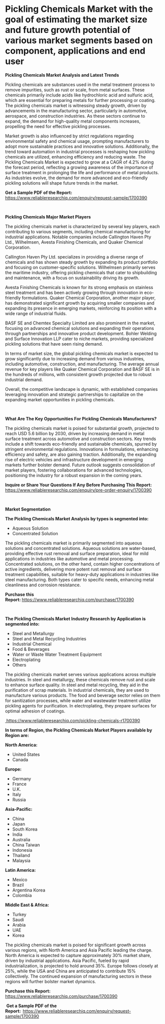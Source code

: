 <p><h1>Pickling Chemicals Market with the goal of estimating the market size and future growth potential of various market segments based on component, applications and end user</h1></p><p><strong>Pickling Chemicals Market Analysis and Latest Trends</strong></p>
<p><p>Pickling chemicals are substances used in the metal treatment process to remove impurities, such as rust or scale, from metal surfaces. These chemicals primarily include acids like hydrochloric acid and sulfuric acid, which are essential for preparing metals for further processing or coating. The pickling chemicals market is witnessing steady growth, driven by advancements in the manufacturing sector, particularly in automotive, aerospace, and construction industries. As these sectors continue to expand, the demand for high-quality metal components increases, propelling the need for effective pickling processes.</p><p>Market growth is also influenced by strict regulations regarding environmental safety and chemical usage, prompting manufacturers to adopt more sustainable practices and innovative solutions. Additionally, the trend toward automation in industrial processes is reshaping how pickling chemicals are utilized, enhancing efficiency and reducing waste. The Pickling Chemicals Market is expected to grow at a CAGR of 4.2% during the forecast period, reflecting a growing awareness of the importance of surface treatment in prolonging the life and performance of metal products. As industries evolve, the demand for more advanced and eco-friendly pickling solutions will shape future trends in the market.</p></p>
<p><strong>Get a Sample PDF of the Report:&nbsp;</strong> <a href="https://www.reliableresearchiq.com/enquiry/request-sample/1700390?utm_campaign=3226&utm_medium=2&utm_source=Github&utm_content=ia&utm_term=17042025&utm_id=pickling-chemicals">https://www.reliableresearchiq.com/enquiry/request-sample/1700390</a></p>
<p>&nbsp;</p>
<p><strong>Pickling Chemicals Major Market Players</strong></p>
<p><p>The pickling chemicals market is characterized by several key players, each contributing to various segments, including chemical manufacturing for industrial applications. Notable companies include Callington Haven Pty Ltd., Wilhelmsen, Avesta Finishing Chemicals, and Quaker Chemical Corporation.</p><p>Callington Haven Pty Ltd. specializes in providing a diverse range of chemicals and has shown steady growth by expanding its product portfolio and focusing on customer-specific solutions. Wilhelmsen primarily serves the maritime industry, offering pickling chemicals that cater to shipbuilding and maintenance, with a focus on sustainability driving its growth.</p><p>Avesta Finishing Chemicals is known for its strong emphasis on stainless steel treatment and has been actively growing through innovation in eco-friendly formulations. Quaker Chemical Corporation, another major player, has demonstrated significant growth by acquiring smaller companies and expanding its presence in emerging markets, reinforcing its position with a wide range of industrial fluids.</p><p>BASF SE and Chemtex Specialty Limited are also prominent in the market, focusing on advanced chemical solutions and expanding their operations through partnerships and innovative product development. Bohler Welding and Surface Innovation LLP cater to niche markets, providing specialized pickling solutions that have seen rising demand.</p><p>In terms of market size, the global pickling chemicals market is expected to grow significantly due to increasing demand from various industries, including automotive, construction, and manufacturing. The average annual revenue for key players like Quaker Chemical Corporation and BASF SE is in the hundreds of millions, with consistent growth projected due to robust industrial demand.</p><p>Overall, the competitive landscape is dynamic, with established companies leveraging innovation and strategic partnerships to capitalize on the expanding market opportunities in pickling chemicals.</p></p>
<p>&nbsp;</p>
<p><strong>What Are The Key Opportunities For Pickling Chemicals Manufacturers?</strong></p>
<p><p>The pickling chemicals market is poised for substantial growth, projected to reach USD 5.6 billion by 2030, driven by increasing demand in metal surface treatment across automotive and construction sectors. Key trends include a shift towards eco-friendly and sustainable chemicals, spurred by stringent environmental regulations. Innovations in formulations, enhancing efficiency and safety, are also gaining traction. Additionally, the expanding rise of electric vehicles and infrastructure development in emerging markets further bolster demand. Future outlook suggests consolidation of market players, fostering collaborations for advanced technologies, positioning the industry for a robust expansion in the coming years.</p></p>
<p><strong>Inquire or Share Your Questions If Any Before Purchasing This Report:</strong> <a href="https://www.reliableresearchiq.com/enquiry/pre-order-enquiry/1700390?utm_campaign=3226&utm_medium=2&utm_source=Github&utm_content=ia&utm_term=17042025&utm_id=pickling-chemicals">https://www.reliableresearchiq.com/enquiry/pre-order-enquiry/1700390</a></p>
<p>&nbsp;</p>
<p><strong>Market Segmentation</strong></p>
<p><strong>The Pickling Chemicals Market Analysis by types is segmented into:</strong></p>
<p><ul><li>Aqueous Solution</li><li>Concentrated Solution</li></ul></p>
<p><p>The pickling chemicals market is primarily segmented into aqueous solutions and concentrated solutions. Aqueous solutions are water-based, providing effective rust removal and surface preparation, ideal for mild applications in industries like automotive and metal processing. Concentrated solutions, on the other hand, contain higher concentrations of active ingredients, delivering more potent rust removal and surface treatment capabilities, suitable for heavy-duty applications in industries like steel manufacturing. Both types cater to specific needs, enhancing metal cleanliness and corrosion resistance.</p></p>
<p><strong>Purchase this Report:&nbsp;</strong><a href="https://www.reliableresearchiq.com/purchase/1700390?utm_campaign=3226&utm_medium=2&utm_source=Github&utm_content=ia&utm_term=17042025&utm_id=pickling-chemicals">https://www.reliableresearchiq.com/purchase/1700390</a></p>
<p>&nbsp;</p>
<p><strong>The Pickling Chemicals Market Industry Research by Application is segmented into:</strong></p>
<p><ul><li>Steel and Metallurgy</li><li>Steel and Metal Recycling Industries</li><li>Industrial Chemical</li><li>Food & Beverages</li><li>Water or Waste Water Treatment Equipment</li><li>Electroplating</li><li>Others</li></ul></p>
<p><p>The pickling chemicals market serves various applications across multiple industries. In steel and metallurgy, these chemicals remove rust and scale to enhance surface quality. In steel and metal recycling, they aid in the purification of scrap materials. In industrial chemicals, they are used to manufacture various products. The food and beverage sector relies on them for sanitization processes, while water and wastewater treatment utilize pickling agents for purification. In electroplating, they prepare surfaces for optimal adhesion of coatings.</p></p>
<p><a href="https://www.reliableresearchiq.com/pickling-chemicals-r1700390?utm_campaign=3226&utm_medium=2&utm_source=Github&utm_content=ia&utm_term=17042025&utm_id=pickling-chemicals">&nbsp;https://www.reliableresearchiq.com/pickling-chemicals-r1700390</a></p>
<p><strong>In terms of Region, the Pickling Chemicals Market Players available by Region are:</strong></p>
<p>
    <p> <strong> North America: </strong>
        <ul>
            <li>United States</li>
            <li>Canada</li>
        </ul>
        </p> 
    <p> <strong> Europe: </strong>
        <ul>
            <li>Germany</li>
            <li>France</li>
            <li>U.K.</li>
            <li>Italy</li>
            <li>Russia</li>
        </ul>
        </p> 
    <p> <strong> Asia-Pacific: </strong>
        <ul>
            <li>China</li>
            <li>Japan</li>
            <li>South Korea</li>
            <li>India</li>
            <li>Australia</li>
            <li>China Taiwan</li>
            <li>Indonesia</li>
            <li>Thailand</li>
            <li>Malaysia</li>
        </ul>
        </p> 
    <p> <strong> Latin America: </strong>
        <ul>
            <li>Mexico</li>
            <li>Brazil</li>
            <li>Argentina Korea</li>
            <li>Colombia</li>
        </ul>
        </p> 
    <p> <strong> Middle East & Africa: </strong>
        <ul>
            <li>Turkey</li>
            <li>Saudi</li>
            <li>Arabia</li>
            <li>UAE</li>
            <li>Korea</li>
        </ul>
    </p>
    </p>
<p><p>The pickling chemicals market is poised for significant growth across various regions, with North America and Asia Pacific leading the charge. North America is expected to capture approximately 30% market share, driven by industrial applications. Asia Pacific, fueled by rapid industrialization, is projected to hold around 35%. Europe follows closely at 25%, while the USA and China are anticipated to contribute 15% collectively. The continued expansion of manufacturing sectors in these regions will further bolster market dynamics.</p></p>
<p><strong>Purchase this Report: </strong><a href="https://www.reliableresearchiq.com/purchase/1700390?utm_campaign=3226&utm_medium=2&utm_source=Github&utm_content=ia&utm_term=17042025&utm_id=pickling-chemicals">https://www.reliableresearchiq.com/purchase/1700390</a></p>
<p>&nbsp;<strong>Get a Sample PDF of the Report:&nbsp;&nbsp;</strong><a href="https://www.reliableresearchiq.com/enquiry/request-sample/1700390?utm_campaign=3226&utm_medium=2&utm_source=Github&utm_content=ia&utm_term=17042025&utm_id=pickling-chemicals">https://www.reliableresearchiq.com/enquiry/request-sample/1700390</a></p>
<p><strong></strong></p>
<p><p></p><p></p><p></p></p>